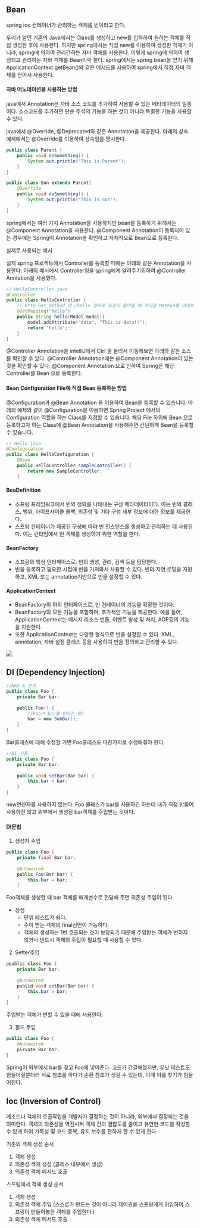 ## Bean

spring ioc 컨테이너가 관리하는 객체를 빈이라고 한다.

우리가 알던 기존의 Java에서는 Class를 생성하고 new를 입력하여 원하는 객체를 직접 생성한 후에 사용한다.
하지만 spring에서는 직접 new를 이용하여 생성한 객체가 아니라, spring에 의하여 관리간하는 자바 객체를 사용한다.
이렇게 spring에 의하여 생성되고 관리하는 자바 객체를 Bean이락 한다.
spring에서는 spring bean을 얻기 위해 ApplicationContext.getBean()와 같은 메서드를 사용하여 spring에서 직접 자바 객체를 얻어서 사용한다.


#### 자바 어노테이션을 사용하는 방법

java에서 Annotation은 자바 소스 코드를 추가하여 사용할 수 있는 메타데이터의 일종이다. 소스코드를 추가하면 단순 주석의 기능을 하는 것이 아니라 특별한 기능을 사용할 수 있다.

java에서 @Override, @Deprecated와 같은 Annotation을 제공한다. 아래의 상속 예제에서는 @Override를 이용하여 상속임을 명시한다.

```java
public class Parent { 
    public void doSomething() { 
        System.out.println("This is Parent"); 
    } 
} 

public class Son extends Parent{ 
    @Override 
    public void doSomething() { 
        System.out.println("This is Son"); 
    } 
}
```

spring에서는 여러 가지 Annotation을 사용하지만 bean을 등록하기 위헤서는 @Component Annotation을 사용한다.
@Component Annotation이 등록되어 있는 경우에는 Spring이 Annotation을 확인하고 자체적으로 Bean으로 등록한다.

실제로 사용되는 예시

실제 spring 프로젝트에서 Controller를 등록할 때에는 아래와 같은 Annotation을 사용한다.
아래의 예시에서 Controller임을 spring에게 알려주기위하여 @Controller Anntation을 사용했다.

```java
// HelloController.java
@Controller
public class HelloController {
    // Http Get method 의 /hello 경로로 요청이 들어올 때 처리할 Method를 아래와 같이 @GetMapping Annotation을 사용하여 Mapping을 사용할 수 있습니다.
    @GetMapping("hello")
    public String hello(Model model){
        model.addAttribute("data", "This is data!!");
        return "hello";
    }
}
```

@Controller Annotation을 intelliJ에서 Ctrl 을 눌러서 이동해보면 아래와 같은 소스를 확인할 수 있다.
 @Controller Annotation에는 @Component Annotation이 있는 것을 확인할 수 있다. 
 @Component Annotation 으로 인하여 Spring은 해당 Controller를 Bean 으로 등록한다.

#### Bean Configuration File에 직접 Bean 등록하는 방법

@Configuration과 @Bean Annotation 을 이용하여 Bean을 등록할 수 있습니다. 아래의 예제와 같이 @Configuration을 이용하면 Spring Project 에서의 Configuration 역할을 하는 Class를 지정할 수 있습니다. 
해당 File 하위에 Bean 으로 등록하고자 하는 Class에 @Bean Annotation을 사용해주면 간단하게 Bean을 등록할 수 있습니다.

```java
// Hello.java
@Configuration
public class HelloConfiguration {
    @Bean
    public HelloController sampleController() {
        return new SampleController;
    }

```

####  BeaDefinition

- 스프링 프레임워크에서 빈의 정의를 나태내는 구성 메타데이터이다.
이는 빈의 클래스, 범위, 라이프사이클 콜백, 의존성 및 기타 구성 세부 정보에 대한 정보를 제공한다.
- 스프링 컨테이너가 제공된 구성에 따라 빈 인스턴스를 생성하고 관리하는 데 사용된다.
이는 런타임에서 빈 객체를 생성하기 위한 역할을 한다.

#### BeanFactory

- 스프링의 핵심 인터페이스로, 빈의 생성, 관리, 검색 등을 담당한다.
- 빈을 등록하고 필요한 시점에 빈을 가져와서 사용할 수 있다.
빈의 지연 로딩을 지원하고, XML 또는 annotation기반으로 빈을 설정할 수 있다.

#### ApplicationContext

- BeanFactory의 하위 인터페이스로, 빈 컨테이너의 기능을 확장한 것이다.
- BeanFactory의 모든 기능을 포함하며, 추가적인 기능을 제공한다.
예를 들어, ApplicationContext는 메시지 리소스 번들, 이벤트 발생 및 처리, AOP등의 기능을 지원한다.
- 또한 ApplicationContext는 다양한 형식으로 빈을 설정할 수 있다.
XML, annotation, 자바 설정 클래스 등을 사용하여 빈을 정의하고 관리할 수 있다.

![](https://img1.daumcdn.net/thumb/R1280x0/?scode=mtistory2&fname=https%3A%2F%2Fblog.kakaocdn.net%2Fdn%2FbZpzTN%2FbtsziPkuE67%2FlKTz2xI7NDkkVW8UHYZui0%2Fimg.png)

## DI (Dependency Injection)

```java
//HAS-A 관계
public class Foo {
    private Bar bar;
    
    public Foo() {
        //Foo가 bar를 만드는 중!
        bar = new SubBar();
    }
}
```
Bar클래스에 대해 수정할 거면 Foo클래스도 마찬가지로 수정해줘야 한다.

```java
//DI 사용
public class Foo {
    private Bar bar;
    
    public void setBar(Bar bar) {
        this.bar = bar;
    }
}
```

new연산자를 사용하지 않는다.
Foo 클래스가 bar를 사용하긴 하는데 내가 직접 만들어 사용하진 않고 외부에서 생성된 bar객체를 주입받는 것이다.

#### DI문법

1. 생성자 주입

```java
public class Foo {
    private final Bar bar;
    
    @Autowired
    public Foo(Bar bar) {
        this.bar = bar;
    }
```
 Foo객체를 생성할 때 bar 객체를 매개변수로 전달해 주면 의존성 주입이 된다.

- 장점
    - 단위 테스트가 쉽다.
    - 주이 받는 객체의 final선언이 가능하다.
    - 객체의 생성자는 1번 호출되는 것이 보장되기 때문에 주입받는 객체가 변하지 않거나 반드시 객체의 주입이 필요할 때 사용할 수 있다.

2. Setter주입

```java
ppublic class Foo {
    private Bar bar;
    
    @Autowired
    publid void setBar(Bar bar) {
        this.bar = bar;
    }
}
```
주입받는 객체가 변할 수 있을 때에 사용한다.

3. 필드 주입

```java
public class Foo {
    @Autowired
    pirvate Bar bar;
}
```
Spring이 외부에서 bar를 찾고 Foo에 넣어준다.
코드가 간결해졌지만, 유닛 테스트도 힘들어질뿐더러 서로 참조를 하다가 순환 참조가 생길 수 있는데, 이때 이를 찾기가 힘들어진다.

## Ioc (Inversion of Control)

메소드나 객체의 호출작업을 개발자가 결정하는 것이 아니라, 외부에서 결정되는 것을 의미한다.
객체의 의존성을 역전시켜 객체 간의 결합도를 줄이고 유연한 코드를 작성할 수 있게 하여 가독성 및 코드 중복, 유지 보수를 편하게 할 수 있게 한다.

기존의 객체 생성 순서

1. 객체 생성
2. 의존성 객체 생성
    (클래스 내부에서 생성)
3. 의존성 객체 메서드 호출

스프링에서 객체 생성 순서

1. 객체 생성
2. 의존성 객체 주입
(스스로가 만드는 것이 아니라 제어권을 스프링에게 위임하여 스프링이 만들어놓은 객체를 주입한다.)
3. 의존성 객체 메서드 호출